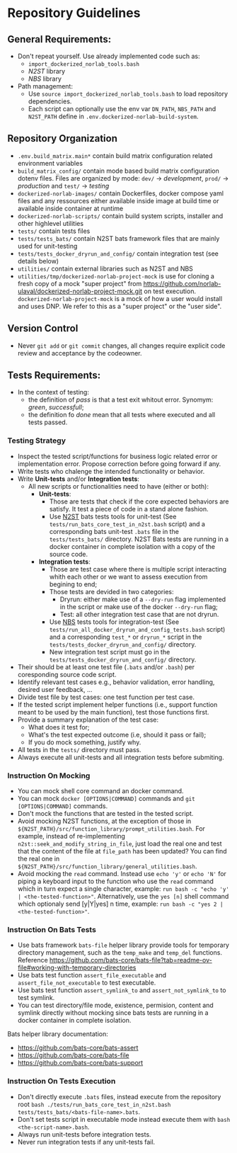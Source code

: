 
# Repository Guidelines
 
## General Requirements:
- Don't repeat yourself. Use already implemented code such as:
  - `import_dockerized_norlab_tools.bash`
  - _N2ST_ library
  - _NBS_ library
- Path management:
  - Use `source import_dockerized_norlab_tools.bash` to load repository dependencies.
  - Each script can optionally use the env var `DN_PATH`, `NBS_PATH` and `N2ST_PATH` define in `.env.dockerized-norlab-build-system`.
  
## Repository Organization
- `.env.build_matrix.main*` contain build matrix configuration related environment variables
- `build_matrix_config/` contain mode based build matrix configuration dotenv files. Files are organized by mode: `dev/` -> _development_, `prod/` -> _production_ and `test/` -> _testing_ 
- `dockerized-norlab-images/` contain Dockerfiles, docker compose yaml files and any ressources either available inside image at build time or available inside container at runtime
- `dockerized-norlab-scripts/` contain build system scripts, installer and other highlevel utilities 
- `tests/` contain tests files
- `tests/tests_bats/` contain N2ST bats framework files that are mainly used for unit-testing
- `tests/tests_docker_dryrun_and_config/` contain integration test (see details below)
- `utilities/` contain external libraries such as N2ST and NBS
- `utilities/tmp/dockerized-norlab-project-mock` is use for cloning a fresh copy of a mock "super project" from https://github.com/norlab-ulaval/dockerized-norlab-project-mock.git on test execution.
  `dockerized-norlab-project-mock` is a mock of how a user would install and uses DNP. We refer to this as a "super project" or the "user side".

## Version Control
- Never `git add` or `git commit` changes, all changes require explicit code review and acceptance by the codeowner.   

## Tests Requirements:
- In the context of testing:
  - the definition of _pass_ is that a test exit whitout error. Synomym: _green_, _successfull_; 
  - the definition fo _done_ mean that all tests where executed and all tests passed.

### Testing Strategy
- Inspect the tested script/functions for business logic related error or implementation error. Propose correction before going forward if any. 
- Write tests who chalenge the intended functionality or behavior.
- Write **Unit-tests** and/or **Integration tests**:
  - All new scripts or functionalities need to have (either or both):
    - **Unit-tests**: 
      - Those are tests that check if the core expected behaviors are satisfy. It test a piece of code in a stand alone fashion.  
      - Use [N2ST](https://github.com/norlab-ulaval/norlab-shell-script-tools) bats tests tools for unit-test (See `tests/run_bats_core_test_in_n2st.bash` script) and a corresponding bats unit-test `.bats` file in the `tests/tests_bats/` directory. N2ST Bats tests are running in a docker container in complete isolation with a copy of the source code.
    - **Integration tests**: 
      - Those are test case where there is multiple script interacting whith each other or we want to assess execution from begining to end;
      - Those tests are devided in two categories: 
        - Dryrun: either make use of a `--dry-run` flag implemented in the script or make use of the docker `--dry-run` flag;  
        - Test: all other integration test case that are not dryrun.
      - Use [NBS](https://github.com/norlab-ulaval/norlab-build-system) tests tools for integration-test (See `tests/run_all_docker_dryrun_and_config_tests.bash` script) and a corresponding `test_*` or `dryrun_*` script in the `tests/tests_docker_dryrun_and_config/` directory.
      - New integration test script must go in the `tests/tests_docker_dryrun_and_config/` directory.
- Their should be at least one test file (`.bats` and/or `.bash`) per coresponding source code script.
- Identify relevant test cases e.g., behavior validation, error handling, desired user feedback, ...   
- Divide test file by test cases: one test function per test case.
- If the tested script implement helper functions (i.e., support function meant to be used by the main function), test those functions first.
- Provide a summary explanation of the test case: 
  - What does it test for; 
  - What's the test expected outcome (i.e, should it pass or fail); 
  - If you do mock something, justify why.
- All tests in the `tests/` directory must pass.
- Always execute all unit-tests and all integration tests before submiting.


### Instruction On Mocking
- You can mock shell core command an docker command.
- You can mock `docker [OPTIONS|COMMAND]` commands and `git [OPTIONS|COMMAND]` commands.
- Don't mock the functions that are tested in the tested script.
- Avoid mocking N2ST functions, at the exception of those in `${N2ST_PATH}/src/function_library/prompt_utilities.bash`. For example, instead of re-implementing `n2st::seek_and_modify_string_in_file`, just load the real one and test that the content of the file at `file_path` has been updated? You can find the real one in `${N2ST_PATH}/src/function_library/general_utilities.bash`.
- Avoid mocking the `read` command. Instead use `echo 'y'` or `echo 'N'` for piping a keyboard input to the function who use the `read` command which in turn expect a single character, example: `run bash -c "echo 'y' | <the-tested-function>"`. Alternatively, use the `yes [n]` shell command which optionaly send [y|Y|yes] n time, example: `run bash -c "yes 2 | <the-tested-function>"`.

### Instruction On Bats Tests
- Use bats framework `bats-file` helper library provide tools for temporary directory management, such as the `temp_make` and `temp_del` functions. 
  Reference https://github.com/bats-core/bats-file?tab=readme-ov-file#working-with-temporary-directories
- Use bats test function `assert_file_executable` and `assert_file_not_executable` to test executable.
- Use bats test function `assert_symlink_to` and `assert_not_symlink_to` to test symlink.
- You can test directory/file mode, existence, permision, content and symlink directly without mocking since bats tests are running in a docker container in complete isolation.

Bats helper library documentation:
  - https://github.com/bats-core/bats-assert
  - https://github.com/bats-core/bats-file
  - https://github.com/bats-core/bats-support

### Instruction On Tests Execution
- Don't directly execute `.bats` files, instead execute from the repository root `bash ./tests/run_bats_core_test_in_n2st.bash tests/tests_bats/<bats-file-name>.bats`.
- Don't set tests script in executable mode instead execute them with `bash <the-script-name>.bash`. 
- Always run unit-tests before integration tests.
- Never run integration tests if any unit-tests fail.
